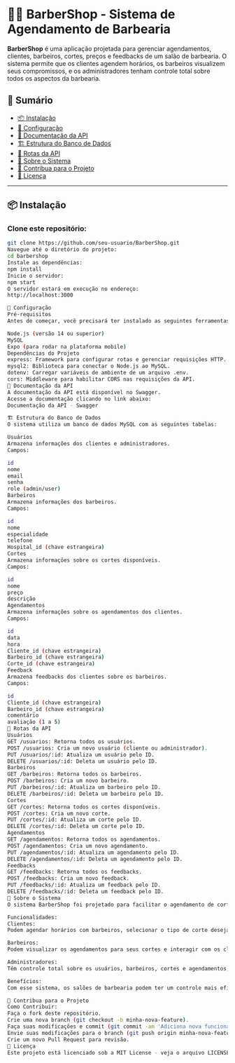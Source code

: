 # 🧑‍⚕️ BarberShop - Sistema de Agendamento de Barbearia

**BarberShop** é uma aplicação projetada para gerenciar agendamentos, clientes, barbeiros, cortes, preços e feedbacks de um salão de barbearia. O sistema permite que os clientes agendem horários, os barbeiros visualizem seus compromissos, e os administradores tenham controle total sobre todos os aspectos da barbearia.

## 📑 Sumário

- [📦 Instalação](#instalação)
- [🔧 Configuração](#configuração)
- [📝 Documentação da API](#documentação-da-api)
- [🏗️ Estrutura do Banco de Dados](#estrutura-do-banco-de-dados)
- [🚀 Rotas da API](#rotas-da-api)
- [🏢 Sobre o Sistema](#sobre-o-sistema)
- [🎉 Contribua para o Projeto](#contribua-para-o-projeto)
- [📜 Licença](#licença)

---

## 📦 Instalação

### Clone este repositório:

```bash
git clone https://github.com/seu-usuario/BarberShop.git
Navegue até o diretório do projeto:
cd barbershop
Instale as dependências:
npm install
Inicie o servidor:
npm start
O servidor estará em execução no endereço:
http://localhost:3000

🔧 Configuração
Pré-requisitos
Antes de começar, você precisará ter instalado as seguintes ferramentas:

Node.js (versão 14 ou superior)
MySQL
Expo (para rodar na plataforma mobile)
Dependências do Projeto
express: Framework para configurar rotas e gerenciar requisições HTTP.
mysql2: Biblioteca para conectar o Node.js ao MySQL.
dotenv: Carregar variáveis de ambiente de um arquivo .env.
cors: Middleware para habilitar CORS nas requisições da API.
📝 Documentação da API
A documentação da API está disponível no Swagger.
Acesse a documentação clicando no link abaixo:
Documentação da API - Swagger

🏗️ Estrutura do Banco de Dados
O sistema utiliza um banco de dados MySQL com as seguintes tabelas:

Usuários
Armazena informações dos clientes e administradores.
Campos:

id
nome
email
senha
role (admin/user)
Barbeiros
Armazena informações dos barbeiros.
Campos:

id
nome
especialidade
telefone
Hospital_id (chave estrangeira)
Cortes
Armazena informações sobre os cortes disponíveis.
Campos:

id
nome
preço
descrição
Agendamentos
Armazena informações sobre os agendamentos dos clientes.
Campos:

id
data
hora
Cliente_id (chave estrangeira)
Barbeiro_id (chave estrangeira)
Corte_id (chave estrangeira)
Feedback
Armazena feedbacks dos clientes sobre os barbeiros.
Campos:

id
Cliente_id (chave estrangeira)
Barbeiro_id (chave estrangeira)
comentário
avaliação (1 a 5)
🚀 Rotas da API
Usuários
GET /usuarios: Retorna todos os usuários.
POST /usuarios: Cria um novo usuário (cliente ou administrador).
PUT /usuarios/:id: Atualiza um usuário pelo ID.
DELETE /usuarios/:id: Deleta um usuário pelo ID.
Barbeiros
GET /barbeiros: Retorna todos os barbeiros.
POST /barbeiros: Cria um novo barbeiro.
PUT /barbeiros/:id: Atualiza um barbeiro pelo ID.
DELETE /barbeiros/:id: Deleta um barbeiro pelo ID.
Cortes
GET /cortes: Retorna todos os cortes disponíveis.
POST /cortes: Cria um novo corte.
PUT /cortes/:id: Atualiza um corte pelo ID.
DELETE /cortes/:id: Deleta um corte pelo ID.
Agendamentos
GET /agendamentos: Retorna todos os agendamentos.
POST /agendamentos: Cria um novo agendamento.
PUT /agendamentos/:id: Atualiza um agendamento pelo ID.
DELETE /agendamentos/:id: Deleta um agendamento pelo ID.
Feedbacks
GET /feedbacks: Retorna todos os feedbacks.
POST /feedbacks: Cria um novo feedback.
PUT /feedbacks/:id: Atualiza um feedback pelo ID.
DELETE /feedbacks/:id: Deleta um feedback pelo ID.
🏢 Sobre o Sistema
O sistema BarberShop foi projetado para facilitar o agendamento de cortes de cabelo, feedbacks dos clientes e gerenciamento da equipe de barbeiros em um salão. Ele é dividido em duas áreas principais: clientes e administradores.

Funcionalidades:
Clientes:
Podem agendar horários com barbeiros, selecionar o tipo de corte desejado, visualizar seus agendamentos e deixar feedbacks sobre o atendimento.

Barbeiros:
Podem visualizar os agendamentos para seus cortes e interagir com os clientes durante o atendimento.

Administradores:
Têm controle total sobre os usuários, barbeiros, cortes e agendamentos, além de poder visualizar todos os feedbacks e tomar ações conforme necessário.

Benefícios:
Com esse sistema, os salões de barbearia podem ter um controle mais eficiente e organizado, além de oferecer uma experiência mais fluida e transparente para os clientes.

🎉 Contribua para o Projeto
Como Contribuir:
Faça o fork deste repositório.
Crie uma nova branch (git checkout -b minha-nova-feature).
Faça suas modificações e commit (git commit -am 'Adiciona nova funcionalidade').
Envie suas modificações para o branch (git push origin minha-nova-feature).
Crie um novo Pull Request para revisão.
📜 Licença
Este projeto está licenciado sob a MIT License - veja o arquivo LICENSE para mais detalhes.
